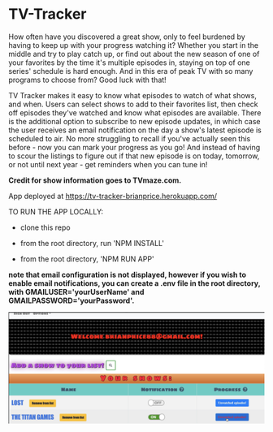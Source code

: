 # TV-Tracker

How often have you discovered a great show, only to feel burdened by having to keep up with your progress watching it? Whether you start in the middle and try to play catch up, or find out about the new season of one of your favorites by the time it's multiple episodes in, staying on top of one series' schedule is hard enough. And in this era of peak TV with so many programs to choose from? Good luck with that!

TV Tracker makes it easy to know what episodes to watch of what shows, and when. Users can select shows to add to their favorites list, then check off episodes they've watched and know what episodes are available. There is the additional option to subscribe to new episode updates, in which case the user receives an email notification on the day a show's latest episode is scheduled to air. No more struggling to recall if you've actually seen this before - now you can mark your progress as you go! And instead of having to scour the listings to figure out if that new episode is on today, tomorrow, or not until next year - get reminders when you can tune in!

**Credit for show information goes to TVmaze.com.**

App deployed at https://tv-tracker-brianprice.herokuapp.com/

TO RUN THE APP LOCALLY:

* clone this repo

* from the root directory, run 'NPM INSTALL'

* from the root directory, 'NPM RUN APP'

**note that email configuration is not displayed, however if you wish to enable email notifications, you can create a .env file in the root directory, with GMAILUSER='yourUserName' and GMAILPASSWORD='yourPassword'.**

![TV Tracker](TV-Tracker.png)
